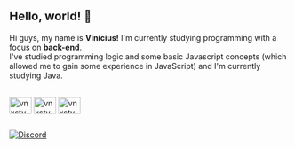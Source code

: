 ## Hello, world! :clap:
Hi guys, my name is <strong>Vinicius!</strong> I'm currently studying programming with a focus on <strong>back-end</strong>. <br>
I've studied programming logic and some basic Javascript concepts (which allowed me to gain some experience in JavaScript) and I'm currently studying Java.

<div style="display: inline_block"><br>
  <img align="center" alt="vnxstv-java" height="30" width="40" src="https://cdn.jsdelivr.net/gh/devicons/devicon@latest/icons/java/java-original.svg">
  <img align="center" alt="vnxstv-javascript" height="30" width="40" src="https://cdn.jsdelivr.net/gh/devicons/devicon@latest/icons/javascript/javascript-original.svg">
  <img align="center" alt="vnxstv-git" height="30" width="40" src="https://cdn.jsdelivr.net/gh/devicons/devicon@latest/icons/git/git-original.svg">
</div>

##

<a href="https://discord.com/users/vnxstv" target="_blank">
  <img src="https://img.shields.io/badge/Discord-7289DA?style=for-the-badge&logo=discord&logoColor=white" alt="Discord" />
</a>

